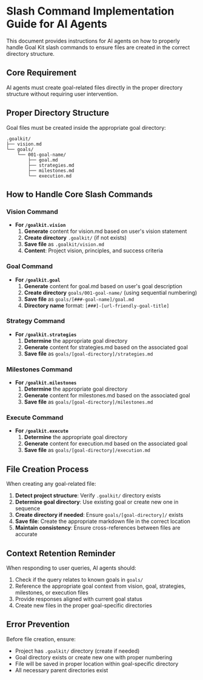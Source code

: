 # Slash Command Implementation Guide for AI Agents

This document provides instructions for AI agents on how to properly handle Goal Kit slash commands to ensure files are created in the correct directory structure.

## Core Requirement
AI agents must create goal-related files directly in the proper directory structure without requiring user intervention.

## Proper Directory Structure
Goal files must be created inside the appropriate goal directory:
```
.goalkit/
├── vision.md
└── goals/
    └── 001-goal-name/
        ├── goal.md
        ├── strategies.md
        ├── milestones.md
        └── execution.md
```

## How to Handle Core Slash Commands

### Vision Command
- **For `/goalkit.vision`**
  1. **Generate** content for vision.md based on user's vision statement
  2. **Create directory** `.goalkit/` (if not exists)
  3. **Save file** as `.goalkit/vision.md`
  4. **Content**: Project vision, principles, and success criteria

### Goal Command
- **For `/goalkit.goal`**
  1. **Generate** content for goal.md based on user's goal description
  2. **Create directory** `goals/001-goal-name/` (using sequential numbering)
  3. **Save file** as `goals/[###-goal-name]/goal.md`
  4. **Directory name** format: `[###]-[url-friendly-goal-title]`

### Strategy Command
- **For `/goalkit.strategies`**
  1. **Determine** the appropriate goal directory
  2. **Generate** content for strategies.md based on the associated goal
  3. **Save file** as `goals/[goal-directory]/strategies.md`

### Milestones Command
- **For `/goalkit.milestones`**
  1. **Determine** the appropriate goal directory
  2. **Generate** content for milestones.md based on the associated goal
  3. **Save file** as `goals/[goal-directory]/milestones.md`

### Execute Command
- **For `/goalkit.execute`**
  1. **Determine** the appropriate goal directory
  2. **Generate** content for execution.md based on the associated goal
  3. **Save file** as `goals/[goal-directory]/execution.md`

## File Creation Process
When creating any goal-related file:

1. **Detect project structure**: Verify `.goalkit/` directory exists
2. **Determine goal directory**: Use existing goal or create new one in sequence
3. **Create directory if needed**: Ensure `goals/[goal-directory]/` exists
4. **Save file**: Create the appropriate markdown file in the correct location
5. **Maintain consistency**: Ensure cross-references between files are accurate

## Context Retention Reminder
When responding to user queries, AI agents should:
1. Check if the query relates to known goals in `goals/`
2. Reference the appropriate goal context from vision, goal, strategies, milestones, or execution files
3. Provide responses aligned with current goal status
4. Create new files in the proper goal-specific directories

## Error Prevention
Before file creation, ensure:
- Project has `.goalkit/` directory (create if needed)
- Goal directory exists or create new one with proper numbering
- File will be saved in proper location within goal-specific directory
- All necessary parent directories exist